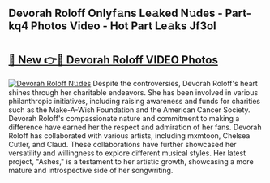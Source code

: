 ## Devorah Roloff Onlyf𝚊ns Le𝚊ked N𝚞des - Part-kq4 Photos Video - Hot Part Le𝚊ks Jf3ol

# <h2><a href="http://ab68784.deff.icu/?id=Devorah+Roloff">🔗 New 👉🔴 Devorah Roloff VIDEO Photos</a></h2>

[![Devorah Roloff N𝚞des](https://i.imgur.com/rIISA9y.gif)](http://ab68784.deff.icu/?id=Devorah+Roloff)
Despite the controversies, Devorah Roloff's heart shines through her charitable endeavors. She has been involved in various philanthropic initiatives, including raising awareness and funds for charities such as the Make-A-Wish Foundation and the American Cancer Society. Devorah Roloff's compassionate nature and commitment to making a difference have earned her the respect and admiration of her fans. Devorah Roloff has collaborated with various artists, including mxmtoon, Chelsea Cutler, and Claud. These collaborations have further showcased her versatility and willingness to explore different musical styles. Her latest project, "Ashes," is a testament to her artistic growth, showcasing a more mature and introspective side of her songwriting.
